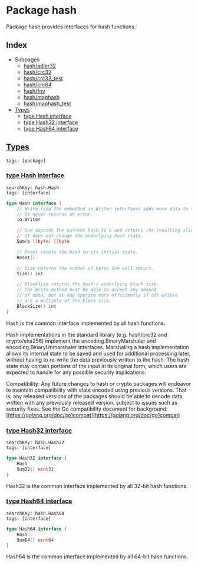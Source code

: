 # Package hash

Package hash provides interfaces for hash functions. 

## Index

* Subpages
  * [hash/adler32](hash/adler32.md)
  * [hash/crc32](hash/crc32.md)
  * [hash/crc32_test](hash/crc32_test.md)
  * [hash/crc64](hash/crc64.md)
  * [hash/fnv](hash/fnv.md)
  * [hash/maphash](hash/maphash.md)
  * [hash/maphash_test](hash/maphash_test.md)
* [Types](#type)
    * [type Hash interface](#Hash)
    * [type Hash32 interface](#Hash32)
    * [type Hash64 interface](#Hash64)


## <a id="type" href="#type">Types</a>

```
tags: [package]
```

### <a id="Hash" href="#Hash">type Hash interface</a>

```
searchKey: hash.Hash
tags: [interface]
```

```Go
type Hash interface {
	// Write (via the embedded io.Writer interface) adds more data to the running hash.
	// It never returns an error.
	io.Writer

	// Sum appends the current hash to b and returns the resulting slice.
	// It does not change the underlying hash state.
	Sum(b []byte) []byte

	// Reset resets the Hash to its initial state.
	Reset()

	// Size returns the number of bytes Sum will return.
	Size() int

	// BlockSize returns the hash's underlying block size.
	// The Write method must be able to accept any amount
	// of data, but it may operate more efficiently if all writes
	// are a multiple of the block size.
	BlockSize() int
}
```

Hash is the common interface implemented by all hash functions. 

Hash implementations in the standard library (e.g. hash/crc32 and crypto/sha256) implement the encoding.BinaryMarshaler and encoding.BinaryUnmarshaler interfaces. Marshaling a hash implementation allows its internal state to be saved and used for additional processing later, without having to re-write the data previously written to the hash. The hash state may contain portions of the input in its original form, which users are expected to handle for any possible security implications. 

Compatibility: Any future changes to hash or crypto packages will endeavor to maintain compatibility with state encoded using previous versions. That is, any released versions of the packages should be able to decode data written with any previously released version, subject to issues such as security fixes. See the Go compatibility document for background: [https://golang.org/doc/go1compat](https://golang.org/doc/go1compat) 

### <a id="Hash32" href="#Hash32">type Hash32 interface</a>

```
searchKey: hash.Hash32
tags: [interface]
```

```Go
type Hash32 interface {
	Hash
	Sum32() uint32
}
```

Hash32 is the common interface implemented by all 32-bit hash functions. 

### <a id="Hash64" href="#Hash64">type Hash64 interface</a>

```
searchKey: hash.Hash64
tags: [interface]
```

```Go
type Hash64 interface {
	Hash
	Sum64() uint64
}
```

Hash64 is the common interface implemented by all 64-bit hash functions. 

